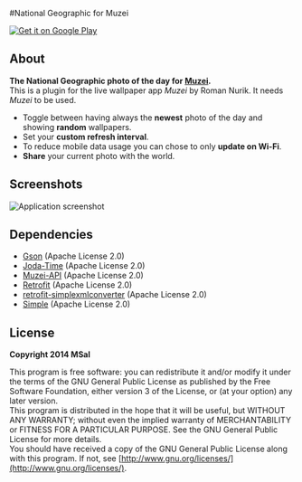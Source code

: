 #National Geographic for Muzei

[![Get it on Google Play](https://developer.android.com/images/brand/en_generic_rgb_wo_60.png)](https://play.google.com/store/apps/details?id=de.msal.muzei.nationalgeographic)

## About

**The National Geographic photo of the day for [Muzei](http://get.muzei.co/).**  
This is a plugin for the live wallpaper app _Muzei_ by Roman Nurik. It needs _Muzei_ to be used.

* Toggle between having always the **newest** photo of the day and showing **random** wallpapers.
* Set your **custom refresh interval**.
* To reduce mobile data usage you can chose to only **update on Wi-Fi**.
* **Share** your current photo with the world.

## Screenshots

![Application screenshot](http://i.imgur.com/q1OrQ1L.png)

## Dependencies

* [Gson](https://code.google.com/p/google-gson/) (Apache License 2.0)
* [Joda-Time](http://www.joda.org/joda-time/) (Apache License 2.0)
* [Muzei-API](http://api.muzei.co/) (Apache License 2.0)
* [Retrofit](http://square.github.io/retrofit/) (Apache License 2.0)
* [retrofit-simplexmlconverter](https://github.com/mobile-professionals/retrofit-simplexmlconverter) (Apache License 2.0)
* [Simple](http://simple.sourceforge.net/) (Apache License 2.0)

## License

**Copyright 2014 MSal**

This program is free software: you can redistribute it and/or modify it under the terms of the GNU General Public License as published by the Free Software Foundation, either version 3 of the License, or (at your option) any later version.  
This program is distributed in the hope that it will be useful, but WITHOUT ANY WARRANTY;
without even the implied warranty of MERCHANTABILITY or FITNESS FOR A PARTICULAR PURPOSE.
See the GNU General Public License for more details.  
You should have received a copy of the GNU General Public License along with this program. If not, see [http://www.gnu.org/licenses/](http://www.gnu.org/licenses/).
